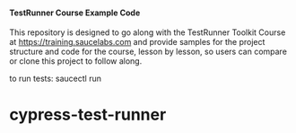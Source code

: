 #### TestRunner Course Example Code

This repository is designed to go along with the TestRunner Toolkit Course at https://training.saucelabs.com and provide samples for the project structure and code for the course, lesson by lesson, so users can compare or clone this project to follow along.

to run tests:
 saucectl run
# cypress-test-runner
